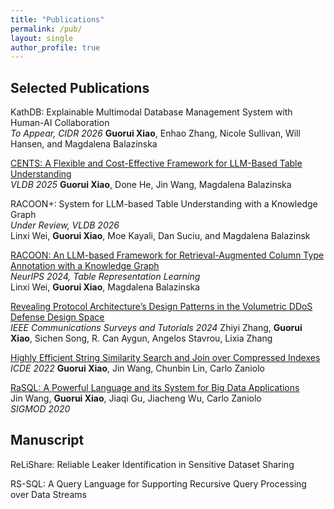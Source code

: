 ```yaml
---
title: "Publications"
permalink: /pub/
layout: single
author_profile: true
---
```


## Selected Publications

KathDB: Explainable Multimodal Database Management System with Human-AI Collaboration <br>
*To Appear, CIDR 2026*
**Guorui Xiao**, Enhao Zhang, Nicole Sullivan, Will Hansen, and Magdalena Balazinska <br>

[CENTS: A Flexible and Cost-Effective Framework for LLM-Based Table Understanding](https://dl.acm.org/doi/10.14778/3749646.3749714) <br>
*VLDB 2025*
**Guorui Xiao**, Done He, Jin Wang, Magdalena Balazinska<br>

RACOON+:  System for LLM-based Table Understanding with a Knowledge Graph <br>
*Under Review, VLDB 2026* <br>
Linxi Wei, **Guorui Xiao**, Moe Kayali, Dan Suciu, and Magdalena Balazinsk <br>

[RACOON: An LLM-based Framework for Retrieval-Augmented Column Type Annotation with a Knowledge Graph](https://arxiv.org/abs/2409.14556) <br>
*NeurIPS 2024, Table Representation Learning* <br>
Linxi Wei, **Guorui Xiao**, Magdalena Balazinska <br>

[Revealing Protocol Architecture’s Design Patterns in the Volumetric DDoS Defense Design Space](https://ieeexplore.ieee.org/document/10506756) <br>
*IEEE Communications Surveys and Tutorials 2024*
Zhiyi Zhang, **Guorui Xiao**, Sichen Song, R. Can Aygun, Angelos Stavrou, Lixia Zhang <br>

[Highly Efficient String Similarity Search and Join over Compressed Indexes](https://ieeexplore.ieee.org/document/9835221) <br>
*ICDE 2022*
**Guorui Xiao**, Jin Wang, Chunbin Lin, Carlo Zaniolo <br>

<!-- [Demonstration of LogicLib: An Expressive Multi-Language Interface over Scalable Datalog System](https://dl.acm.org/doi/abs/10.1145/3511808.3557174)<br>
Mingda Li, Jin Wang, **Guorui Xiao**, Youfu Li, Carlo Zaniolo <br>
*CIKM 2022* -->

<!-- [Scaling state vector sync](https://dl.acm.org/doi/abs/10.1145/3517212.3559485) <br>
Varun Patil, Sichen Song, **Guorui Xiao**, Lixia Zhang <br>
*ICN 2022* -->

[RaSQL: A Powerful Language and its System for Big Data Applications](https://dl.acm.org/doi/10.1145/3318464.3384677) <br>
Jin Wang, **Guorui Xiao**, Jiaqi Gu, Jiacheng Wu, Carlo Zaniolo <br>
*SIGMOD 2020*


## Manuscript

ReLiShare: Reliable Leaker Identification in Sensitive Dataset Sharing <br>

RS-SQL: A Query Language for Supporting Recursive Query Processing over Data Streams <br>


<!-- SoK: Revealing the Design Patterns in DDoS Defense Design Space <br> -->



